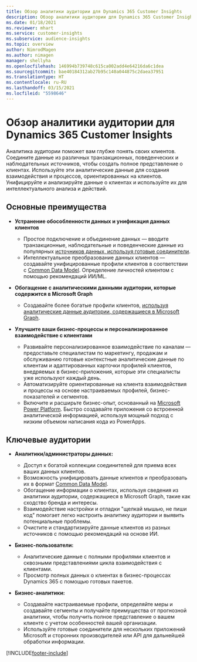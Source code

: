 ```yaml
---
title: Обзор аналитики аудитории для Dynamics 365 Customer Insights
description: Обзор аналитики аудитории для Dynamics 365 Customer Insights.
ms.date: 01/18/2021
ms.reviewer: mhart
ms.service: customer-insights
ms.subservice: audience-insights
ms.topic: overview
author: NimrodMagen
ms.author: nimagen
manager: shellyha
ms.openlocfilehash: 146994b739748c615ca002add4e64216da6c1dea
ms.sourcegitcommit: bae40184312ab27b95c140a044875c2daea37951
ms.translationtype: HT
ms.contentlocale: ru-RU
ms.lasthandoff: 03/15/2021
ms.locfileid: "5598646"
---
```

# <a name="audience-insights-for-dynamics-365-customer-insights-overview"></a>Обзор аналитики аудитории для Dynamics 365 Customer Insights

Аналитика аудитории поможет вам глубже понять своих клиентов. Соедините данные из различных транзакционных, поведенческих и наблюдательных источников, чтобы создать полное представление о клиентах. Используйте эти аналитические данные для создания взаимодействия и процессов, ориентированных на клиентов. Унифицируйте и анализируйте данные о клиентах и используйте их для интеллектуального анализа и действий.

## <a name="main-benefits"></a>Основные преимущества 

- **Устранение обособленности данных и унификация данных клиентов**

  - Простое подключение и объединение данных — вводите транзакционные, наблюдательные и поведенческие данные из популярных [источников данных, используя готовые соединители](data-sources.md).
  - Интеллектуальное преобразование данных клиентов — создавайте унифицированные профили клиентов в соответствии с [Common Data Model](/common-data-model/). Определение личностей клиентом с помощью рекомендаций ИИ/ML.

- **Обогащение с аналитическими данными аудитории, которые содержится в Microsoft Graph**

  - Создавайте более богатые профили клиентов, [используя аналитические данные аудитории, содержащиеся в Microsoft Graph](enrichment-microsoft-graph.md).  

- **Улучшите ваши бизнес-процессы и персонализированное взаимодействие с клиентами**

  - Развивайте персонализированное взаимодействие по каналам — предоставьте специалистам по маркетингу, продажам и обслуживанию готовые контекстные аналитические данные по клиентам и адаптированных карточки профилей клиентов, внедряемых в бизнес-приложения, которые эти специалисты уже используют каждый день.
  - Автоматизируйте ориентированные на клиента взаимодействия и процессы на основе настраиваемых профилей, бизнес-показателей и сегментов.
  - Включите и расширьте бизнес-опыт, основанный на [Microsoft Power Platform](https://powerplatform.microsoft.com/). Быстро создавайте приложения со встроенной аналитической информацией, используя мощный подход с низким объемом написания кода из PowerApps.  

## <a name="key-audiences"></a>Ключевые аудитории

- **Аналитики/администраторы данных:**

  - Доступ к богатой коллекции соединителей для приема всех ваших данных клиентов.
  - Возможность унифицировать данные клиентов и преобразовать их в формат [Common Data Model](/common-data-model/).
  - Обогащение информации о клиентах, используя сведения из аналитики аудитории, содержащиеся в Microsoft Graph, такие как сходство бренда и интересы.
  - Взаимодействие настройки и отладки "щелкай мышью, не пиши код" помогает легко настроить аналитику аудитории и выявить потенциальные проблемы.
  - Очистите и стандартизируйте данные клиентов из разных источников с помощью рекомендаций на основе ИИ.  

- **Бизнес-пользователи:**

  - Аналитические данные с полными профилями клиентов и сквозными представлениями цикла взаимодействия с клиентами.
  - Просмотр полных данных о клиентах в бизнес-процессах Dynamics 365 с помощью готовых пакетов.

- **Бизнес-аналитики:**

  - Создавайте настраиваемые профили, определяйте меры и создавайте сегменты и получайте преимущества от прогнозной аналитики, чтобы получить полное представление о вашем клиенте с учетом особенностей вашей организации.  
  - Используйте готовые соединители для нескольких приложений Microsoft и сторонних производителей или API для дальнейшей обработки информации.


[!INCLUDE[footer-include](../includes/footer-banner.md)]